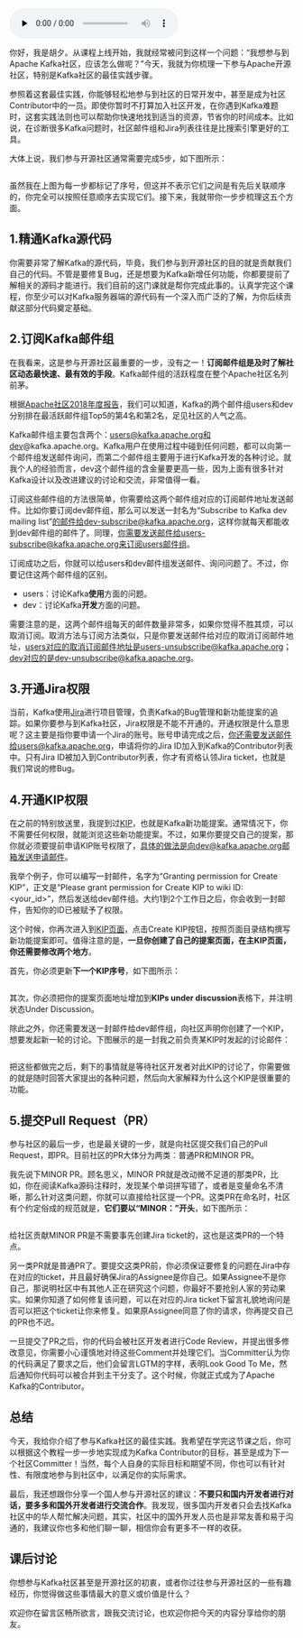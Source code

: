 <audio id="audio" title="特别放送（二）| 一篇文章带你了解参与开源社区的全部流程" controls="" preload="none"><source id="mp3" src="https://static001.geekbang.org/resource/audio/50/f8/50e6d5e29bb7039e5acf0077a921a8f8.mp3"></audio>

你好，我是胡夕。从课程上线开始，我就经常被问到这样一个问题：“我想参与到Apache Kafka社区，应该怎么做呢？”今天，我就为你梳理一下参与Apache开源社区，特别是Kafka社区的最佳实践步骤。

参照着这套最佳实践，你能够轻松地参与到社区的日常开发中，甚至是成为社区Contributor中的一员。即使你暂时不打算加入社区开发，在你遇到Kafka难题时，这套实践法则也可以帮助你快速地找到适当的资源，节省你的时间成本。比如说，在诊断很多Kafka问题时，社区邮件组和Jira列表往往是比搜索引擎更好的工具。

大体上说，我们参与开源社区通常需要完成5步，如下图所示：

<img src="https://static001.geekbang.org/resource/image/a0/11/a025813482db2a3e93fb6b4574e38011.jpg" alt="">

虽然我在上图为每一步都标记了序号，但这并不表示它们之间是有先后关联顺序的，你完全可以按照任意顺序去实现它们。接下来，我就带你一步步梳理这五个方面。

## 1.精通Kafka源代码

你需要非常了解Kafka的源代码，毕竟，我们参与到开源社区的目的就是贡献我们自己的代码。不管是要修复Bug，还是想要为Kafka新增任何功能，你都要提前了解相关的源码才能进行。我们目前的这门课就是帮你完成此事的。认真学完这个课程，你至少可以对Kafka服务器端的源代码有一个深入而广泛的了解，为你后续贡献这部分代码奠定基础。

## 2.订阅Kafka邮件组

在我看来，这是参与开源社区最重要的一步，没有之一！**订阅邮件组是及时了解社区动态最快速、最有效的手段**。Kafka邮件组的活跃程度在整个Apache社区名列前茅。

根据[Apache社区2018年度报告](https://blogs.apache.org/foundation/entry/the-apache-software-foundation-announces37)，我们可以知道，Kafka的两个邮件组users和dev分别排在最活跃邮件组Top5的第4名和第2名，足见社区的人气之高。

Kafka邮件组主要包含两个：users@kafka.apache.org和dev@kafka.apache.org。Kafka用户在使用过程中碰到任何问题，都可以向第一个邮件组发送邮件询问，而第二个邮件组主要用于进行Kafka开发的各种讨论。就我个人的经验而言，dev这个邮件组的含金量要更高一些，因为上面有很多针对Kafka设计以及改进建议的讨论和交流，非常值得一看。

订阅这些邮件组的方法很简单，你需要给这两个邮件组对应的订阅邮件地址发送邮件。比如你要订阅dev邮件组，那么可以发送一封名为“Subscribe to Kafka dev mailing list”的邮件给dev-subscribe@kafka.apache.org，这样你就每天都能收到dev邮件组的邮件了。同理，你需要发送邮件给users-subscribe@kafka.apache.org来订阅users邮件组。

订阅成功之后，你就可以给users和dev邮件组发送邮件、询问问题了。不过，你要记住这两个邮件组的区别。

- users：讨论Kafka**使用**方面的问题。
- dev：讨论Kafka**开发**方面的问题。

需要注意的是，这两个邮件组每天的邮件数量非常多，如果你觉得不胜其烦，可以取消订阅。取消方法与订阅方法类似，只是你要发送邮件给对应的取消订阅邮件地址，users对应的取消订阅邮件地址是users-unsubscribe@kafka.apache.org；dev对应的是dev-unsubscribe@kafka.apache.org。

## 3.开通Jira权限

当前，Kafka使用[Jira](https://issues.apache.org/jira/issues/?filter=-4&amp;jql=project%20%3D%20KAFKA%20ORDER%20BY%20created%20DESC)进行项目管理，负责Kafka的Bug管理和新功能提案的追踪。如果你要参与到Kafka社区，Jira权限是不能不开通的。开通权限是什么意思呢？这主要是指你要申请一个Jira的账号。账号申请完成之后，你还需要发送邮件给users@kafka.apache.org，申请将你的Jira ID加入到Kafka的Contributor列表中。只有Jira ID被加入到Contributor列表，你才有资格认领Jira ticket，也就是我们常说的修Bug。

## 4.开通KIP权限

在之前的特别放送里，我提到过[KIP](https://cwiki.apache.org/confluence/display/KAFKA/Kafka+Improvement+Proposals)，也就是Kafka新功能提案。通常情况下，你不需要任何权限，就能浏览这些新功能提案。不过，如果你要提交自己的提案，那你就必须要提前申请KIP账号权限了，具体的做法是向dev@kafka.apache.org邮箱发送申请邮件。

我举个例子，你可以编写一封邮件，名字为“Granting permission for Create KIP”，正文是“Please grant permission for Create KIP to wiki ID: &lt;your_id&gt;”，然后发送给dev邮件组。大约1到2个工作日之后，你会收到一封邮件，告知你的ID已被赋予了权限。

这个时候，你再次进入到[KIP页面](https://cwiki.apache.org/confluence/display/KAFKA/Kafka+Improvement+Proposals)，点击Create KIP按钮，按照页面目录结构撰写新功能提案即可。值得注意的是，**一旦你创建了自己的提案页面，在主KIP页面，你还需要修改两个地方**。

首先，你必须更新**下一个KIP序号**，如下图所示：

<img src="https://static001.geekbang.org/resource/image/ff/cd/ffa044b45fa05f5065b45cf72b95f2cd.png" alt="">

其次，你必须把你的提案页面地址增加到**KIPs under discussion**表格下，并注明状态Under Discussion。

除此之外，你还需要发送一封邮件给dev邮件组，向社区声明你创建了一个KIP，想要发起新一轮的讨论。下图展示的是一封我之前负责某KIP时发起的讨论邮件：

<img src="https://static001.geekbang.org/resource/image/ce/b6/cebc8828a9f6070a48beb60554c5c6b6.png" alt="">

把这些都做完之后，剩下的事情就是等待社区开发者对此KIP的讨论了，你需要做的就是随时回答大家提出的各种问题，然后向大家解释为什么这个KIP是很重要的功能。

## 5.提交Pull Request（PR）

参与社区的最后一步，也是最关键的一步，就是向社区提交我们自己的Pull Request，即PR。目前社区的PR大体分为两类：普通PR和MINOR PR。

我先说下MINOR PR。顾名思义，MINOR PR就是改动微不足道的那类PR，比如，你在阅读Kafka源码注释时，发现某个单词拼写错了，或者是变量命名不清晰，那么针对这类问题，你就可以直接给社区提一个PR。这类PR在命名时，社区有个约定俗成的规范就是，**它们要以“MINOR：”开头**，如下图所示：

<img src="https://static001.geekbang.org/resource/image/c5/03/c5db8ef3ed8e3a038086e3adb66ceb03.png" alt="">

给社区贡献MINOR PR是不需要事先创建Jira ticket的，这也是这类PR的一个特点。

另一类PR就是普通PR了。要提交这类PR前，你必须保证要修复的问题在Jira中存在对应的ticket，并且最好确保Jira的Assignee是你自己。如果Assignee不是你自己，那说明社区中有其他人正在研究这个问题，你最好不要抢别人家的劳动果实。如果你知道了如何修复该问题，可以在对应的Jira ticket下留言礼貌地询问是否可以把这个ticket让你来修复。如果原Assignee同意了你的请求，你再提交自己的PR也不迟。

一旦提交了PR之后，你的代码会被社区开发者进行Code Review，并提出很多修改意见，你需要小心谨慎地对待这些Comment并处理它们。当Committer认为你的代码满足了要求之后，他们会留言LGTM的字样，表明Look Good To Me，然后通知你代码可以被合并到主干分支了。这个时候，你就正式成为了Apache Kafka的Contributor。

## 总结

今天，我给你介绍了参与Kafka社区的最佳实践。我希望在学完这节课之后，你可以根据这个教程一步一步地实现成为Kafka Contributor的目标，甚至是成为下一个社区Committer！当然，每个人自身的实际目标和期望不同，你也可以有针对性、有限度地参与到社区中，以满足你的实际需求。

最后，我还想跟你分享一个国人参与开源社区的建议：**不要只和国内开发者进行对话，要多多和国外开发者进行交流合作**。我发现，很多国内开发者只会去找Kafka社区中的华人帮忙解决问题，其实，社区中的国外开发人员也是非常友善和易于沟通的，我建议你也多和他们聊一聊，相信你会有更多不一样的收获。

## 课后讨论

你想参与Kafka社区甚至是开源社区的初衷，或者你过往参与开源社区的一些有趣经历，你觉得做这些事情最大的意义或价值是什么？

欢迎你在留言区畅所欲言，跟我交流讨论，也欢迎你把今天的内容分享给你的朋友。
